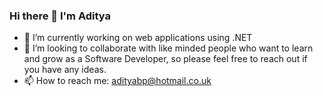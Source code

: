 ### Hi there 👋 I'm Aditya


- 🔭 I’m currently working on web applications using .NET
- 👯 I’m looking to collaborate with like minded people who want to learn and grow as a Software Developer, so please feel free to reach out if you have any ideas.
- 📫 How to reach me: adityabp@hotmail.co.uk
